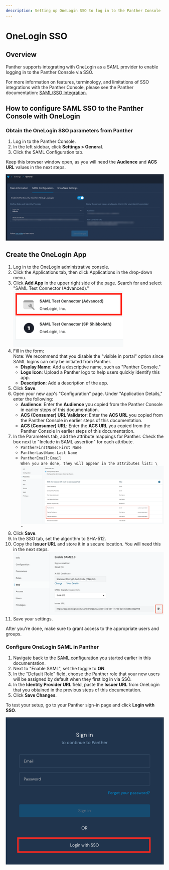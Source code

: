 ```yaml
---
description: Setting up OneLogin SSO to log in to the Panther Console
---
```


# OneLogin SSO

## Overview

Panther supports integrating with OneLogin as a SAML provider to enable logging in to the Panther Console via SSO.

For more information on features, terminology, and limitations of SSO integrations with the Panther Console, please see the Panther documentation: [SAML/SSO Integration](https://docs.panther.com/system-configuration/saml).

## How to configure SAML SSO to the Panther Console with OneLogin

### Obtain the OneLogin SSO parameters from Panther

1. Log in to the Panther Console.
2. In the left sidebar, click **Settings > General**.
3. Click the SAML Configuration tab.

Keep this browser window open, as you will need the **Audience** and **ACS URL** values in the next steps.

![The General Settings page in Panther is open to the SAML Configuration tab, which displays the Audience and ACS URL fields.](../../.gitbook/assets/panther-sso.png)

## Create the OneLogin App

1. Log in to the OneLogin administrative console.
2. Click the Applications tab, then click Applications in the drop-down menu.&#x20;
3. Click **Add App** in the upper right side of the page. Search for and select "SAML Test Connector (Advanced)."\
   ![](<../../../../.gitbook/assets/onelogin2 (5) (5) (7) (8) (1) (1) (3) (1) (1) (8).png>)
4. Fill in the form:\
   Note: We recommend that you disable the "visible in portal" option since SAML logins can only be initiated from Panther.
   * **Display Name**: Add a descriptive name, such as "Panther Console."
   * **Logo Icon**: Upload a Panther logo to help users quickly identify this app.
   * **Description**: Add a description of the app.
5. Click **Save**.
6. Open your new app's "Configuration" page. Under "Application Details," enter the following:
   * **Audience**: Enter the **Audience** you copied from the Panther Console in earlier steps of this documentation.
   * **ACS (Consumer) URL Validator**: Enter the **ACS URL** you copied from the Panther Console in earlier steps of this documentation.
   * **ACS (Consumer) URL**: Enter the **ACS URL** you copied from the Panther Console in earlier steps of this documentation.
7. In the Parameters tab, add the attribute mappings for Panther. Check the box next to "Include in SAML assertion" for each attribute.
   * `PantherFirstName`: `First Name`
   * `PantherLastName`: `Last Name`
   * `PantherEmail`: `Email`\
     ``When you are done, they will appear in the attributes list: \
     ``![](<../../../../.gitbook/assets/onelogin4 (8) (8) (9) (5) (1) (1) (2) (1) (1) (11).png>)``
8. Click **Save**.
9. In the SSO tab, set the algorithm to SHA-512.&#x20;
10. Copy the **Issuer URL** and store it in a secure location. You will need this in the next steps.\
    ![](<../../../../.gitbook/assets/onelogin5 (8) (8) (9) (6) (1) (1) (2) (1) (1) (11).png>)
11. Save your settings.

After you're done, make sure to grant access to the appropriate users and groups.

### Configure OneLogin SAML in Panther

1. Navigate back to the [SAML configuration](onelogin.md#obtain-the-onelogin-sso-parameters-from-panther) you started earlier in this documentation.
2. Next to "Enable SAML", set the toggle to **ON**.&#x20;
3. In the "Default Role" field, choose the Panther role that your new users will be assigned by default when they first log in via SSO.
4. In the **Identity Provider URL** field, paste the **Issuer URL** from OneLogin that you obtained in the previous steps of this documentation.
5. Click **Save Changes**.

To test your setup, go to your Panther sign-in page and click **Login with SSO**.

![The Panther login page displays a "Login with SSO" button at the bottom.](<../../../../.gitbook/assets/panther-login-sso (6) (1) (1) (1) (11) (1) (1) (21).png>)
